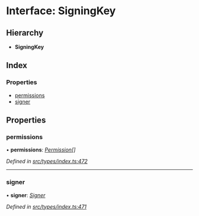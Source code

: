 # Interface: SigningKey

## Hierarchy

* **SigningKey**

## Index

### Properties

* [permissions](signingkey.md#permissions)
* [signer](signingkey.md#signer)

## Properties

###  permissions

• **permissions**: *[Permission](../enums/permission.md)[]*

*Defined in [src/types/index.ts:472](https://github.com/PolymathNetwork/polymesh-sdk/blob/da32f46a/src/types/index.ts#L472)*

___

###  signer

• **signer**: *[Signer](../globals.md#signer)*

*Defined in [src/types/index.ts:471](https://github.com/PolymathNetwork/polymesh-sdk/blob/da32f46a/src/types/index.ts#L471)*
